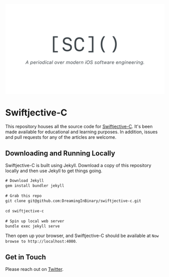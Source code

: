 <p align="center">
  <img src="/assets/images/logo.png?raw=true" alt="Logo" />
</p>

# Swiftjective-C
This repository houses all the source code for [Swiftjective-C](https://www.swiftjectivec.com). 
It's been made available for educational and learning purposes. In addition, issues and pull requests for any of the 
articles are welcome.

## Downloading and Running Locally
Swiftjective-C is built using Jekyll. Download a copy of this repository locally and then use Jekyll to get things going.

```
# Download Jekyll
gem install bundler jekyll

# Grab this repo
git clone git@github.com:DreamingInBinary/swiftjective-c.git

cd swiftjective-c

# Spin up local web server
bundle exec jekyll serve
```

Then open up your browser, and Swiftjective-C should be available at `Now browse to http://localhost:4000`.

## Get in Touch
Please reach out on [Twitter](https://www.twitter.com/jordanmorgan10).
